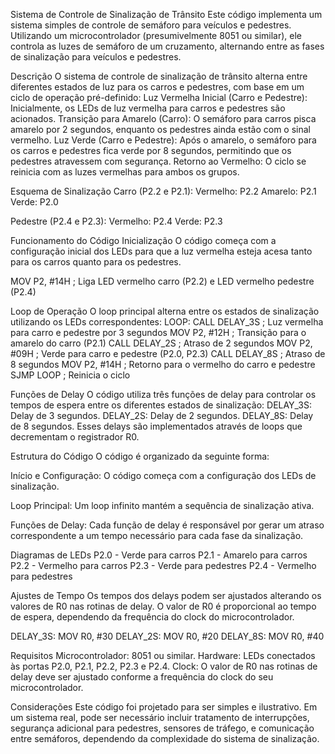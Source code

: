 Sistema de Controle de Sinalização de Trânsito
Este código implementa um sistema simples de controle de semáforo para veículos e pedestres. Utilizando um microcontrolador (presumivelmente 8051 ou similar), ele controla as luzes de semáforo de um cruzamento, alternando entre as fases de sinalização para veículos e pedestres.

Descrição
O sistema de controle de sinalização de trânsito alterna entre diferentes estados de luz para os carros e pedestres, com base em um ciclo de operação pré-definido:
Luz Vermelha Inicial (Carro e Pedestre): Inicialmente, os LEDs de luz vermelha para carros e pedestres são acionados.
Transição para Amarelo (Carro): O semáforo para carros pisca amarelo por 2 segundos, enquanto os pedestres ainda estão com o sinal vermelho.
Luz Verde (Carro e Pedestre): Após o amarelo, o semáforo para os carros e pedestres fica verde por 8 segundos, permitindo que os pedestres atravessem com segurança.
Retorno ao Vermelho: O ciclo se reinicia com as luzes vermelhas para ambos os grupos.

Esquema de Sinalização
Carro (P2.2 e P2.1):
Vermelho: P2.2
Amarelo: P2.1
Verde: P2.0

Pedestre (P2.4 e P2.3):
Vermelho: P2.4
Verde: P2.3

Funcionamento do Código
Inicialização
O código começa com a configuração inicial dos LEDs para que a luz vermelha esteja acesa tanto para os carros quanto para os pedestres.

MOV P2, #14H  ; Liga LED vermelho carro (P2.2) e LED vermelho pedestre (P2.4)

Loop de Operação
O loop principal alterna entre os estados de sinalização utilizando os LEDs correspondentes:
LOOP:
    CALL DELAY_3S  ; Luz vermelha para carro e pedestre por 3 segundos
    MOV P2, #12H   ; Transição para o amarelo do carro (P2.1)
    CALL DELAY_2S  ; Atraso de 2 segundos
    MOV P2, #09H   ; Verde para carro e pedestre (P2.0, P2.3)
    CALL DELAY_8S  ; Atraso de 8 segundos
    MOV P2, #14H   ; Retorno para o vermelho do carro e pedestre
    SJMP LOOP      ; Reinicia o ciclo
    
Funções de Delay
O código utiliza três funções de delay para controlar os tempos de espera entre os diferentes estados de sinalização:
DELAY_3S: Delay de 3 segundos.
DELAY_2S: Delay de 2 segundos.
DELAY_8S: Delay de 8 segundos.
Esses delays são implementados através de loops que decrementam o registrador R0.

Estrutura do Código
O código é organizado da seguinte forma:

Início e Configuração:
O código começa com a configuração dos LEDs de sinalização.

Loop Principal:
Um loop infinito mantém a sequência de sinalização ativa.

Funções de Delay:
Cada função de delay é responsável por gerar um atraso correspondente a um tempo necessário para cada fase da sinalização.

Diagramas de LEDs
P2.0 - Verde para carros
P2.1 - Amarelo para carros
P2.2 - Vermelho para carros
P2.3 - Verde para pedestres
P2.4 - Vermelho para pedestres

Ajustes de Tempo
Os tempos dos delays podem ser ajustados alterando os valores de R0 nas rotinas de delay. O valor de R0 é proporcional ao tempo de espera, dependendo da frequência do clock do microcontrolador.

DELAY_3S: MOV R0, #30
DELAY_2S: MOV R0, #20
DELAY_8S: MOV R0, #40

Requisitos
Microcontrolador: 8051 ou similar.
Hardware: LEDs conectados às portas P2.0, P2.1, P2.2, P2.3 e P2.4.
Clock: O valor de R0 nas rotinas de delay deve ser ajustado conforme a frequência do clock do seu microcontrolador.

Considerações
Este código foi projetado para ser simples e ilustrativo. Em um sistema real, pode ser necessário incluir tratamento de interrupções, segurança adicional para pedestres, sensores de tráfego, e comunicação entre semáforos, dependendo da complexidade do sistema de sinalização.

